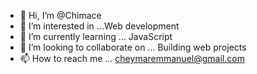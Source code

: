 - 👋 Hi, I’m @Chimace
- 👀 I’m interested in ...Web development
- 🌱 I’m currently learning ... JavaScript
- 💞️ I’m looking to collaborate on ... Building web projects
- 📫 How to reach me ... cheymaremmanuel@gmail.com

<!---
Chimace/Chimace is a ✨ special ✨ repository because its `README.md` (this file) appears on your GitHub profile.
You can click the Preview link to take a look at your changes.
--->
